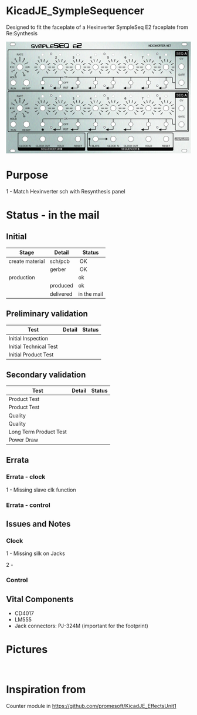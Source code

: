 # KicadJE_SympleSequencer
Designed to fit the faceplate of a Hexinverter SympleSeq E2 faceplate from Re:Synthesis


![](ReSynthesis-sympleSEQ-REEU-HEX-SS2.jpg)


# Purpose
1 - Match Hexinverter sch with Resynthesis panel

# Status - in the mail
## Initial 
| Stage  | Detail | Status |
| ------------- | ------------- | ------------- |
| create material  | sch/pcb | OK  |
| | gerber | OK |
| production  |   | ok |
|  | produced | ok |
|  | delivered | in the mail |

## Preliminary validation
| Test  | Detail | Status |
| ------------- | ------------- | ------------- |
| Initial Inspection | |  |
| Initial Technical Test |  | |
| Initial Product Test |  | |

## Secondary validation
| Test  | Detail | Status |
| ------------- | ------------- |------------- |
| Product Test |  | |
| Product Test |  |  |
| Quality | | |
| Quality |  |  |
| Long Term Product Test |  |  |
| Power Draw |  | 

## Errata
### Errata - clock

1 - Missing slave clk function

### Errata - control

## Issues and Notes
### Clock
1 - Missing silk on Jacks

2 - 
### Control

## Vital Components
 - CD4017
 - LM555
 - Jack connectors: PJ-324M (important for the footprint)

# Pictures
![]()
![]()

# Inspiration from 
Counter module in https://github.com/promesoft/KicadJE_EffectsUnit1
